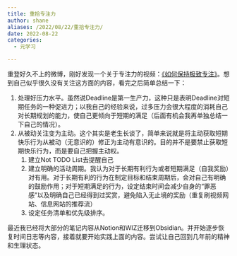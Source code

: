 ```yaml
---
title: 重拾专注力
author: shane
aliases: /2022/08/22/重拾专注力/
date: 2022-08-22
categories:
  - 元学习

---
```

重登好久不上的微博，刚好发现一个关于专注力的视频：[《如何保持极致专注》][1]。想到自己似乎很久没有关注这方面的内容，看完之后简单总结一下：

<ol class="wp-block-list">
  <li>
    处理好压力水平。虽然说Deadline是第一生产力，这种只是表明Deadline对短期任务的一种促进力；以我自己的经验来说，过多压力会很大程度的消耗自己对长期规划的能力，使自己更倾向于短期的满足（后面有机会我再单独总结一下自己的情况）。
  </li>
  <li>
    从被动关注变为主动。这个其实是老生长谈了，简单来说就是将主动获取短期快乐行为从被动（无意识的）修正为主动有意识的。目的并不是要禁止获取短期快乐行为，而是要自己把握主动权。<ol>
      <li>
        建立Not TODO List去提醒自己
      </li>
      <li>
        建立明确的活动周期。我认为对于长期有利行为或者短期满足（自我奖励）对有用。对于长期有利的行为在制定目标和结束周期后，会对自己有明确的鼓励作用；对于短期满足的行为，设定结束时间会减少自身的“罪恶感”以及明确自己已经得到过奖赏，避免陷入无止境的奖励（重复刷视频网站、信息网站的推荐流）
      </li>
      <li>
        设定任务清单和优先级排序。
      </li>
    </ol>
  </li>
</ol>

最近我已经将大部分的笔记内容从Notion和WIZ迁移到Obsidian。并开始逐步恢复时间日志等内容，接着就要开始实践上面的内容。尝试让自己回到几年前的精神和生理状态。

 [1]: https://weibo.com/tv/show/1034:4803556633673855?from=old_pc_videoshow